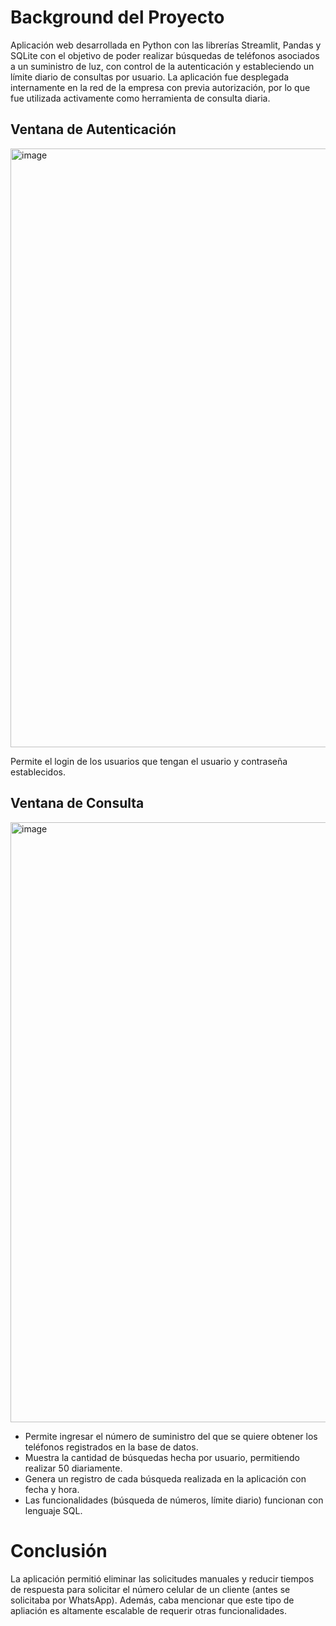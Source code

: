 # Background del Proyecto
Aplicación web desarrollada en Python con las librerías Streamlit, Pandas y SQLite con el objetivo de poder realizar búsquedas de teléfonos asociados a un suministro de luz, con control de la autenticación y estableciendo un límite diario de consultas por usuario. La aplicación fue desplegada internamente en la red de la empresa con previa autorización, por lo que fue utilizada activamente como herramienta de consulta diaria.

## Ventana de Autenticación

<img width="958" alt="image" src="https://github.com/user-attachments/assets/9cdf0d14-b6ec-4920-a770-2f07715d3725" />

Permite el login de los usuarios que tengan el usuario y contraseña establecidos.

## Ventana de Consulta

<img width="960" alt="image" src="https://github.com/user-attachments/assets/cdee2135-f92d-47ee-a170-32d33d5efbb7" />

- Permite ingresar el número de suministro del que se quiere obtener los teléfonos registrados en la base de datos.
- Muestra la cantidad de búsquedas hecha por usuario, permitiendo realizar 50 diariamente.
- Genera un registro de cada búsqueda realizada en la aplicación con fecha y hora.
- Las funcionalidades (búsqueda de números, límite diario) funcionan con lenguaje SQL.

# Conclusión
La aplicación permitió eliminar las solicitudes manuales y reducir tiempos de respuesta para solicitar el número celular de un cliente (antes se solicitaba por WhatsApp). Además, caba mencionar que este tipo de apliación es altamente escalable de requerir otras funcionalidades.
